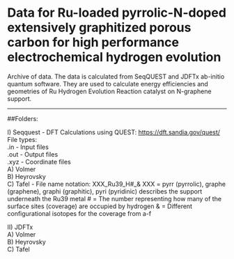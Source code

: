 # Data for Ru-loaded pyrrolic-N-doped extensively graphitized porous carbon for high performance electrochemical hydrogen evolution

Archive of data.  The data is calculated from SeqQUEST and JDFTx ab-initio quantum software.  They are used to calculate energy efficiencies and geometries of Ru Hydrogen Evolution Reaction catalyst on N-graphene support.

<hr/>

##Folders:

I) Seqquest - DFT Calculations using QUEST:  https://dft.sandia.gov/quest/
<br>	File types:
<br>		.in - Input files
<br>		.out - Output files
<br>		.xyz - Coordinate files
<br>	A)  Volmer
<br>	B)  Heyrovsky
<br>	C)  Tafel - File name notation:  XXX_Ru39_H#_&
			XXX = pyrr (pyrrolic), graphe (graphene), graphi (graphitic), pyri (pyridinic)
				describes the support underneath the Ru39 metal
			# = The number representing how many of the surface sites (coverage) are occupied by hydrogen
			& = Different configurational isotopes for the coverage from a-f

II)  JDFTx
<br>	A)  Volmer
<br>	B)  Heyrovsky
<br>	C)  Tafel